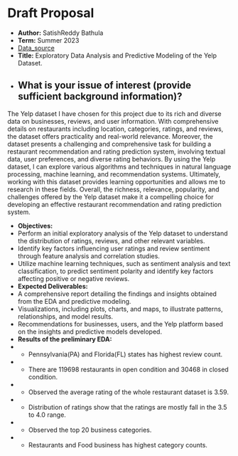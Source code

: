# Draft Proposal

- **Author:** SatishReddy Bathula
-  **Term:** Summer 2023
-  [Data_source](https://www.yelp.com/dataset)
-  **Title:**  Exploratory Data Analysis and Predictive Modeling of the Yelp Dataset.
-  ## What is your issue of interest (provide sufficient background information)?
  The Yelp dataset I have chosen for this project due to its rich and diverse data on businesses, reviews, and user information. With comprehensive details on restaurants including location, categories, ratings, and reviews, the dataset offers practicality and real-world relevance. Moreover, the dataset presents a challenging and comprehensive task for building a restaurant recommendation and rating prediction system, involving textual data, user preferences, and diverse rating behaviors. By using the Yelp dataset, I can explore various algorithms and techniques in natural language processing, machine learning, and recommendation systems. Ultimately, working with this dataset provides learning opportunities and allows me to research in these fields. Overall, the richness, relevance, popularity, and challenges offered by the Yelp dataset make it a compelling choice for developing an effective restaurant recommendation and rating prediction system.
-  **Objectives:**
-  Perform an initial exploratory analysis of the Yelp dataset to understand the distribution of ratings, reviews, and other relevant variables.
-  Identify key factors influencing user ratings and review sentiment through feature analysis and correlation studies.
-  Utilize machine learning techniques, such as sentiment analysis and text classification, to predict sentiment polarity and identify key factors affecting positive or negative reviews.
-  **Expected Deliverables:**
-  A comprehensive report detailing the findings and insights obtained from the EDA and predictive modeling.
-  Visualizations, including plots, charts, and maps, to illustrate patterns, relationships, and model results.
-  Recommendations for businesses, users, and the Yelp platform based on the insights and predictive models developed.
-  **Results of the preliminary EDA:**
-  * Pennsylvania(PA) and Florida(FL) states has highest review count.
-  * There are 119698 restaurants in open condition and 30468 in closed condition.
-  * Observed the average rating of the whole restaurant dataset is 3.59.
-  * Distribution of ratings show that the ratings are mostly fall in the 3.5 to 4.0 range.
-  * Observed the top 20 business categories. 
-  * Restaurants and Food business has highest category counts.
